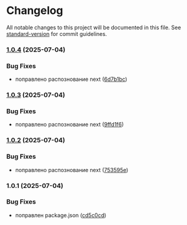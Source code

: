 # Changelog

All notable changes to this project will be documented in this file. See [standard-version](https://github.com/conventional-changelog/standard-version) for commit guidelines.

### [1.0.4](https://github.com/nozloy/sadykoff-cli/compare/v1.0.3...v1.0.4) (2025-07-04)


### Bug Fixes

* поправлено распознование next ([6d7b1bc](https://github.com/nozloy/sadykoff-cli/commit/6d7b1bcdfd3db977a67848ce4a90e058bd652345))

### [1.0.3](https://github.com/nozloy/sadykoff-cli/compare/v1.0.2...v1.0.3) (2025-07-04)


### Bug Fixes

* поправлено распознование next ([9ffd1f6](https://github.com/nozloy/sadykoff-cli/commit/9ffd1f69b9efca3e1bb1ca783ed1b891147eef14))

### [1.0.2](https://github.com/nozloy/sadykoff-cli/compare/v1.0.1...v1.0.2) (2025-07-04)


### Bug Fixes

* поправлено распознование next ([753595e](https://github.com/nozloy/sadykoff-cli/commit/753595eaf8bbf44b164aab328df51d8114231e9d))

### 1.0.1 (2025-07-04)


### Bug Fixes

* поправлен package.json ([cd5c0cd](https://github.com/nozloy/sadykoff-cli/commit/cd5c0cdfa21c4632696774ed09ea0ae7e8abee50))
